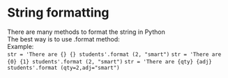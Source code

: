 # String formatting
There are many methods to format the string in Python\
The best way is to use .format method:\
Example:\
`str = 'There are {} {} students'.format (2, "smart")`
`str = 'There are {0} {1} students'.format (2, "smart")`
`str = 'There are {qty} {adj} students'.format (qty=2,adj="smart")`

